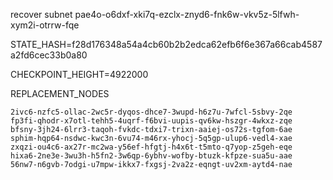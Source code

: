 recover subnet pae4o-o6dxf-xki7q-ezclx-znyd6-fnk6w-vkv5z-5lfwh-xym2i-otrrw-fqe

STATE_HASH=f28d176348a54a4cb60b2b2edca62efb6f6e367a66cab4587a2fd6cec33b0a80

CHECKPOINT_HEIGHT=4922000

REPLACEMENT_NODES
```
2ivc6-nzfc5-ollac-2wc5r-dyqos-dhce7-3wupd-h6z7u-7wfcl-5sbvy-2qe
fp3fi-qhodr-x7otl-tehh5-4uqrf-f6bvi-uupis-qv6kw-hszgr-4wkxz-zqe
bfsny-3jh24-6lrr3-taqoh-fvkdc-tdxi7-trixn-aaiej-os72s-tgfom-6ae
sphim-hqp64-nsdwc-kwc3n-6vu74-m46rx-yhocj-5q5gp-ulup6-vedl4-xae
zxqzi-ou4c6-ax27r-mc2wa-y56ef-hfgtj-h4x6t-t5mto-q7yop-z5geh-eqe
hixa6-2ne3e-3wu3h-h5fn2-3w6qp-6ybhv-wofby-btuzk-kfpze-sua5u-aae
56nw7-n6gvb-7odgi-u7mpw-ikkx7-fxgsj-2va2z-eqngt-uv2xm-aytd4-nae
```